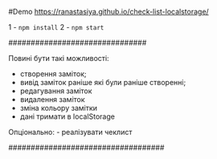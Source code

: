 #Demo https://ranastasiya.github.io/check-list-localstorage/

1 - `npm install`
2 - `npm start`

###############################

Повині бути такі можливості:
- створення заміток;
- вивід заміток раніше які були раніше створенні;
- редагування заміток
- видалення заміток
- зміна кольору замітки
- дані тримати в localStorage

Опціонально: - реалізувати чеклист

###################################